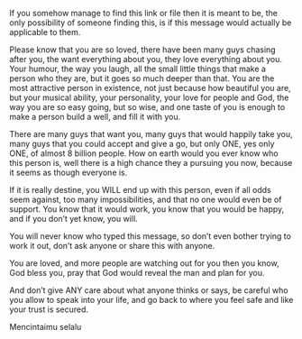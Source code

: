 If you somehow manage to find this link or file then it is meant to be, the only possibility of someone finding this, is if this message would actually be applicable to them.

Please know that you are so loved, there have been many guys chasing after you, the want everything about you, they love everything about you. Your humour, the way you laugh, all the small little things that make a person who they are, but it goes so much deeper than that. You are the most attractive person in existence, not just because how beautiful you are, but your musical ability, your personality, your love for people and God, the way you are so easy going, but so wise, and one taste of you is enough to make a person build a well, and fill it with you.

There are many guys that want you, many guys that would happily take you, many guys that you could accept and give a go, but only ONE, yes only ONE, of almost 8 billion people. How on earth would you ever know who this person is, well there is a high chance they a pursuing you now, because it seems as though everyone is. 

If it is really destine, you WILL end up with this person, even if all odds seem against, too many impossibilities, and that no one would even be of support. You know that it would work, you know that you would be happy, and if you don’t yet know, you will. 

You will never know who typed this message, so don’t even bother trying to work it out, don’t ask anyone or share this with anyone.

You are loved, and more people are watching out for you then you know, God bless you, pray that God would reveal the man and plan for you. 

And don’t give ANY care about what anyone thinks or says, be careful who you allow to speak into your life, and go back to where you feel safe and like your trust is secured. 

Mencintaimu selalu
